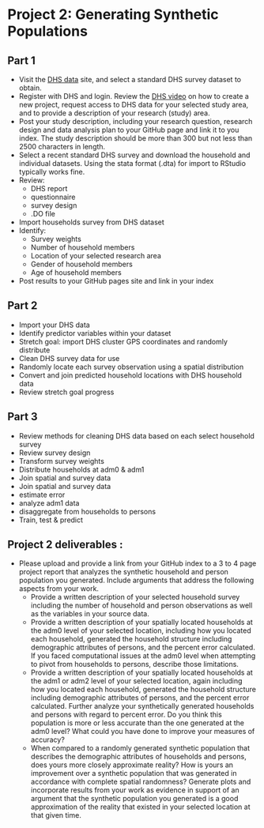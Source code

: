 # Project 2: Generating Synthetic Populations

## Part 1
- Visit the [DHS data](https://dhsprogram.com/data/available-datasets.cfm) site, and select a standard DHS survey dataset to obtain.
- Register with DHS and login.  Review the [DHS video](https://dhsprogram.com/data/Access-Instructions.cfm) on how to create a new project, request access to DHS data for your selected study area, and to provide a description of your research (study) area.
- Post your study description, including your research question, research design and data analysis plan to your GitHub page and link it to you index.  The study description should be more than 300 but not less than 2500 characters in length.
- Select a recent standard DHS survey and download the household and individual datasets.  Using the stata format (.dta) for import to RStudio typically works fine.
- Review:
  - DHS report
  - questionnaire
  - survey design
  - .DO file
- Import households survey from DHS dataset
- Identify:
  - Survey weights
  - Number of household members
  - Location of your selected research area
  - Gender of household members  
  - Age of household members
- Post results to your GitHub pages site and link in your index

## Part 2
- Import your DHS data
- Identify predictor variables within your dataset
- Stretch goal: import DHS cluster GPS coordinates and randomly distribute
- Clean DHS survey data for use
- Randomly locate each survey observation using a spatial distribution
- Convert and join predicted household locations with DHS household data	
- Review stretch goal progress

## Part 3
- Review methods for cleaning DHS data based on each select household survey
- Review survey design
- Transform survey weights
- Distribute households at adm0 & adm1
- Join spatial and survey data
- Join spatial and survey data
- estimate error
- analyze adm1 data
- disaggregate from households to persons
- Train, test & predict

## Project 2 deliverables : 
- Please upload and provide a link from your GitHub index to a 3 to 4 page project report that analyzes the synthetic household and person population you generated. Include arguments that address the following aspects from your work.
    - Provide a written description of your selected household survey including the number of household and person observations as well as the variables in your source data.
    - Provide a written description of your spatially located households at the adm0 level of your selected location, including how you located each household, generated the household structure including demographic attributes of persons, and the percent error calculated.  If you faced computational issues at the adm0 level when attempting to pivot from households to persons, describe those limitations.
    - Provide a written description of your spatially located households at the adm1 or adm2 level of your selected location, again including how you located each household, generated the household structure including demographic attributes of persons, and the percent error calculated.  Further analyze your synthetically generated households and persons with regard to percent error.  Do you think this population is more or less accurate than the one generated at the adm0 level? What could you have done to improve your measures of accuracy?
    - When compared to a randomly generated synthetic population that describes the demographic attributes of households and persons, does yours more closely approximate reality? How is yours an improvement over a synthetic population that was generated in accordance with complete spatial randomness?  Generate plots and incorporate results from your work as evidence in support of an argument that the synthetic population you generated is a good approximation of the reality that existed in your selected location at that given time.

